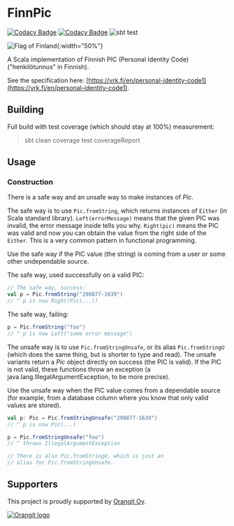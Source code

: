 # FinnPic

[![Codacy Badge](https://api.codacy.com/project/badge/Coverage/8f19681119574ecd96ef6790b29dcde2)](https://www.codacy.com?utm_source=github.com&utm_medium=referral&utm_content=orangitfi/finnish-personal-identity-code&utm_campaign=Badge_Coverage)
[![Codacy Badge](https://api.codacy.com/project/badge/Grade/8f19681119574ecd96ef6790b29dcde2)](https://www.codacy.com?utm_source=github.com&amp;utm_medium=referral&amp;utm_content=orangitfi/finnish-personal-identity-code&amp;utm_campaign=Badge_Grade)
![sbt test](https://github.com/orangitfi/finnish-personal-identity-code/workflows/sbt-test/badge.svg)

![Flag of Finland](/images/Flag_of_Finland.svg){:width="50%"}

A Scala implementation of Finnish PIC (Personal Identity Code)("henkilötunnus" in Finnish).

See the specification here: [https://vrk.fi/en/personal-identity-code1](https://vrk.fi/en/personal-identity-code1).

## Building

Full build with test coverage (which should stay at 100%) measurement:

> sbt clean coverage test coverageReport

## Usage

### Construction

There is a safe way and an unsafe way to make instances of *Pic*.

The safe way is to use `Pic.fromString`, which returns instances of
`Either` (in Scala standard library). `Left(errorMessage)` means
that the given PIC was invalid, the error message inside tells you
why. `Right(pic)` means the PIC was valid and now you can obtain 
the value from the right side of the `Either`. This is a very common
pattern in functional programming.

Use the safe way if the PIC value (the string) is coming from a user
or some other undependable source.

The safe way, used successfully on a valid PIC:

```scala
// The safe way, success:
val p = Pic.fromString("290877-1639")
// ^ p is now Right(Pic(...))
```

The safe way, failing:

```scala
p = Pic.fromString("foo")
// ^ p is now Left("some error message")
```

The unsafe way is to use ```Pic.fromStringUnsafe```, or its alias ```Pic.fromStringU```
(which does the same thing, but is shorter to type and read). The unsafe variants return a
*Pic* object directly on success (the PIC is valid). If the PIC is not valid, these functions
throw an exception (a java.lang.IllegalArgumentException, to be more precise).

Use the unsafe way when the PIC value comes from a dependable source (for example, from
a database column where you know that only valid values are stored).

```scala
val p: Pic = Pic.fromStringUnsafe("290877-1639")
// ^ p is now Pic(...)

p = Pic.fromStringUnsafe("foo")
// ^ throws IllegalArgumentException

// There is also Pic.fromStringU, which is just an
// alias for Pic.fromStringUnsafe.
```

## Supporters

This project is proudly supported by [Orangit Oy](https://orangit.fi).

[![Orangit logo](/images/orangit_logo_web.svg)](https://orangit.fi)
